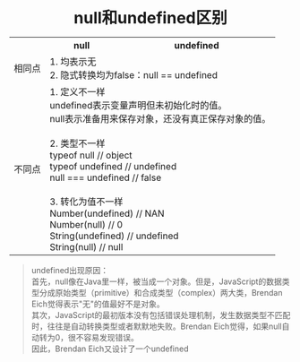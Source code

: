 <div class="my_title" style="text-align: center; font-weight: 700; font-size: 2em;">null和undefined区别</div>

<table>
  <tr>
    <th></th>
    <th>null</th>
    <th>undefined</th>
  </tr>
  <tr>
    <td>相同点</td>
    <td colspan="2">
      1. 均表示无<br>
      2. 隐式转换均为false：null == undefined
    </td>
  </tr>
  <tr>
    <td>不同点</td>
    <td colspan="2">
      1. 定义不一样<br>
      undefined表示变量声明但未初始化时的值。<br>
      null表示准备用来保存对象，还没有真正保存对象的值。<br><br>
      2. 类型不一样<br>
      typeof null // object<br>
      typeof undefined // undefined<br>
      null === undefined // false<br><br>
      3. 转化为值不一样<br>
      Number(undefined) // NAN<br>
      Number(null) // 0<br>
      String(undefined) // undefined<br>
      String(null) // null<br>
    </td>
  </tr>
</table>

> undefined出现原因：<br>
  首先，null像在Java里一样，被当成一个对象。但是，JavaScript的数据类型分成原始类型（primitive）和合成类型（complex）两大类，Brendan Eich觉得表示"无"的值最好不是对象。<br>
  其次，JavaScript的最初版本没有包括错误处理机制，发生数据类型不匹配时，往往是自动转换类型或者默默地失败。Brendan Eich觉得，如果null自动转为0，很不容易发现错误。<br>
  因此，Brendan Eich又设计了一个undefined